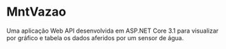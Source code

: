 # MntVazao
Uma aplicação Web API desenvolvida em ASP.NET Core 3.1 para visualizar por gráfico e tabela os dados aferidos por um sensor de água.
